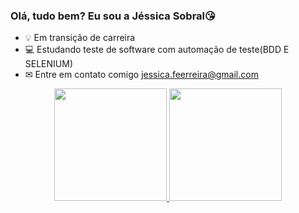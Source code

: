 ### Olá, tudo bem? Eu sou a Jéssica Sobral😘

- 💡 Em transição de carreira
- 💻 Estudando teste de software com automação de teste(BDD E SELENIUM) 
- ✉ Entre em contato comigo jessica.feerreira@gmail.com

<div align="center">
  <a href="https://github.com/JessicaSoobral">
  <img height="180em" src="https://github-readme-stats.vercel.app/api?username=JessicaSoobral&show_icons=true&theme=tokyonight&include_all_commits=true&count_private=true"/>
  <img height="180em" src="https://github-readme-stats.vercel.app/api/top-langs/?username=JessicaSoobral&layout=compact&langs_count=7&theme=tokyonight"/>
</div>


